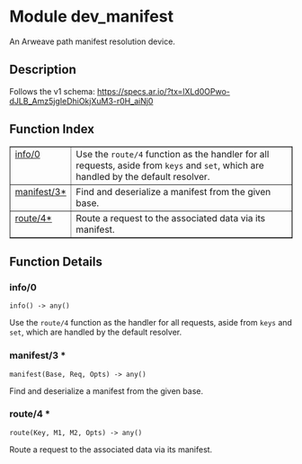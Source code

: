 

# Module dev_manifest #

An Arweave path manifest resolution device.

<a name="description"></a>

## Description ##
Follows the v1 schema:
https://specs.ar.io/?tx=lXLd0OPwo-dJLB_Amz5jgIeDhiOkjXuM3-r0H_aiNj0<a name="index"></a>

## Function Index ##


<table width="100%" border="1" cellspacing="0" cellpadding="2" summary="function index"><tr><td valign="top"><a href="#info-0">info/0</a></td><td>Use the <code>route/4</code> function as the handler for all requests, aside
from <code>keys</code> and <code>set</code>, which are handled by the default resolver.</td></tr><tr><td valign="top"><a href="#manifest-3">manifest/3*</a></td><td>Find and deserialize a manifest from the given base.</td></tr><tr><td valign="top"><a href="#route-4">route/4*</a></td><td>Route a request to the associated data via its manifest.</td></tr></table>


<a name="functions"></a>

## Function Details ##

<a name="info-0"></a>

### info/0 ###

`info() -> any()`

Use the `route/4` function as the handler for all requests, aside
from `keys` and `set`, which are handled by the default resolver.

<a name="manifest-3"></a>

### manifest/3 * ###

`manifest(Base, Req, Opts) -> any()`

Find and deserialize a manifest from the given base.

<a name="route-4"></a>

### route/4 * ###

`route(Key, M1, M2, Opts) -> any()`

Route a request to the associated data via its manifest.

